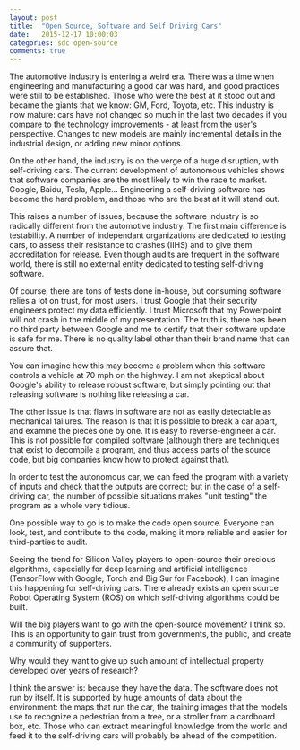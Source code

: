 ```yaml
---
layout: post
title:  "Open Source, Software and Self Driving Cars"
date:   2015-12-17 10:00:03
categories: sdc open-source
comments: true
---
```


The automotive industry is entering a weird era. There was a time when engineering and manufacturing a good car was hard, and good practices were still to be established. Those who were the best at it stood out and became the giants that we know: GM, Ford, Toyota, etc. This industry is now mature: cars have not changed so much in the last two decades if you compare to the technology improvements - at least from the user's perspective. Changes to new models are mainly incremental details in the industrial design, or adding new minor options.

On the other hand, the industry is on the verge of a huge disruption, with self-driving cars. The current development of autonomous vehicles shows that software companies are the most likely to win the race to market. Google, Baidu, Tesla, Apple... Engineering a self-driving software has become the hard problem, and those who are the best at it will stand out.

This raises a number of issues, because the software industry is so radically different from the automotive industry. The first main difference is testability. A number of independant organizations are dedicated to testing cars, to assess their resistance to crashes (IIHS) and to give them accreditation for release. Even though audits are frequent in the software world, there is still no external entity dedicated to testing self-driving software. 

Of course, there are tons of tests done in-house, but consuming software relies a lot on trust, for most users. I trust Google that their security engineers protect my data efficiently. I trust Microsoft that my Powerpoint will not crash in the middle of my presentation. The truth is, there has been no third party between Google and me to certify that their software update is safe for me. There is no quality label other than their brand name that can assure that. 

You can imagine how this may become a problem when this software controls a vehicle at 70 mph on the highway. I am not skeptical about Google's ability to release robust software, but simply pointing out that releasing software is nothing like releasing a car.

The other issue is that flaws in software are not as easily detectable as mechanical failures. The reason is that it is possible to break a car apart, and examine the pieces one by one. It is easy to reverse-engineer a car. This is not possible for compiled software (although there are techniques that exist to decompile a program, and thus access parts of the source code, but big companies know how to protect against that).

In order to test the autonomous car, we can feed the program with a variety of inputs and check that the outputs are correct; but in the case of a self-driving car, the number of possible situations makes "unit testing" the program as a whole very tidious.

One possible way to go is to make the code open source. Everyone can look, test, and contribute to the code, making it more reliable and easier for third-parties to audit.

Seeing the trend for Silicon Valley players to open-source their precious algorithms, especially for deep learning and artificial intelligence (TensorFlow with Google, Torch and Big Sur for Facebook), I can imagine this happening for self-driving cars. There already exists an open source Robot Operating System (ROS) on which self-driving algorithms could be built.

Will the big players want to go with the open-source movement? I think so. This is an opportunity to gain trust from governments, the public, and create a community of supporters.

Why would they want to give up such amount of intellectual property developed over years of research? 

I think the answer is: because they have the data. The software does not run by itself. It is supported by huge amounts of data about the environment: the maps that run the car, the training images that the models use to recognize a pedestrian from a tree, or a stroller from a cardboard box, etc. Those who can extract meaningful knowledge from the world and feed it to the self-driving cars will probably be ahead of the competition.


